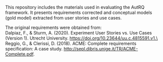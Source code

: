 This repository includes the materials used in evaluating the AutRQ framework. It presents requirements corrected and conceptual models (gold model) extracted from user stories and use cases.

The original requirements were obtained from:\
Dalpiaz, F., & Sturm, A. (2020). Experiment User Stories vs. Use Cases (Version 1). Utrecht University. https://doi.org/10.23644/uu.c.4815591.v1.\
Reggio, G., & Clerissi, D. (2018). ACME: Complete requirements specification: A case study. http://sepl.dibris.unige.it/TR/ACME-Complete.pdf.

